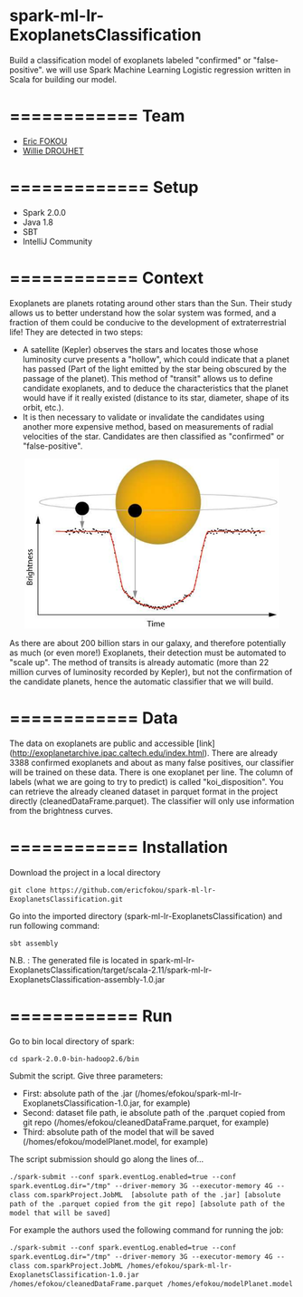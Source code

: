 # spark-ml-lr-ExoplanetsClassification
Build a classification model of exoplanets labeled "confirmed" or "false-positive". we will use Spark Machine Learning Logistic regression written in Scala for building our model.

============
Team
============


* [Eric FOKOU](https://github.com/ericfokou/)
* [Willie DROUHET](https://github.com/drwi)
   
=============
Setup 
=============

* Spark 2.0.0
* Java 1.8
* SBT
* IntelliJ Community

============
Context
============

Exoplanets are planets rotating around other stars than the Sun. Their study allows us to better understand how the solar system was formed, and a fraction of them could be conducive to the development of extraterrestrial life! They are detected in two steps:
* A satellite (Kepler) observes the stars and locates those whose luminosity curve presents a "hollow", which could indicate that a planet has passed
(Part of the light emitted by the star being obscured by the passage of the planet). This method of "transit" allows us to define candidate exoplanets, and to deduce the characteristics that the planet would have if it really existed (distance to its star, diameter, shape of its orbit, etc.).
* It is then necessary to validate or invalidate the candidates using another more expensive method, based on measurements of radial velocities of the star. Candidates are then classified as "confirmed" or "false-positive".
<p align="center">
  <img src="https://raw.githubusercontent.com/ericfokou/spark-ml-lr-ExoplanetsClassification/master/media/Satellite_observation.png" alt="Luminosity curve" height="300" width="450""/>
</p>
As there are about 200 billion stars in our galaxy, and therefore potentially as much (or even more!) Exoplanets, their detection must be automated to "scale up". The method of transits is already automatic (more than 22 million curves of luminosity recorded by Kepler), but not the confirmation of the candidate planets, hence the automatic classifier that we will build.

============
Data
============

The data on exoplanets are public and accessible [link] (http://exoplanetarchive.ipac.caltech.edu/index.html). There are already 3388 confirmed exoplanets and about as many false positives, our classifier will be trained on these data. There is one exoplanet per line. The column of labels (what we are going to try to predict) is called "koi_disposition". You can retrieve the already cleaned dataset in parquet format in the project directly (cleanedDataFrame.parquet). The classifier will only use information from the brightness curves.

============
Installation
============

Download the project in a local directory

```
git clone https://github.com/ericfokou/spark-ml-lr-ExoplanetsClassification.git
```

Go into the imported directory (spark-ml-lr-ExoplanetsClassification) and run following command:

```
sbt assembly
```

N.B. : The generated file is located in spark-ml-lr-ExoplanetsClassification/target/scala-2.11/spark-ml-lr-ExoplanetsClassification-assembly-1.0.jar

============
Run
============

Go to bin local directory of spark:

```
cd spark-2.0.0-bin-hadoop2.6/bin
```

Submit the script. Give three parameters:

* First: absolute path of the .jar (/homes/efokou/spark-ml-lr-ExoplanetsClassification-1.0.jar, for example)
* Second: dataset file path, ie absolute path of the .parquet copied from git repo (/homes/efokou/cleanedDataFrame.parquet, for example)
* Third: absolute path of the model that will be saved (/homes/efokou/modelPlanet.model, for example)

The script submission should go along the lines of...

```
./spark-submit --conf spark.eventLog.enabled=true --conf spark.eventLog.dir="/tmp" --driver-memory 3G --executor-memory 4G --class com.sparkProject.JobML  [absolute path of the .jar] [absolute path of the .parquet copied from the git repo] [absolute path of the model that will be saved]
```

For example the authors used the following command for running the job:

```
./spark-submit --conf spark.eventLog.enabled=true --conf spark.eventLog.dir="/tmp" --driver-memory 3G --executor-memory 4G --class com.sparkProject.JobML /homes/efokou/spark-ml-lr-ExoplanetsClassification-1.0.jar /homes/efokou/cleanedDataFrame.parquet /homes/efokou/modelPlanet.model
```





